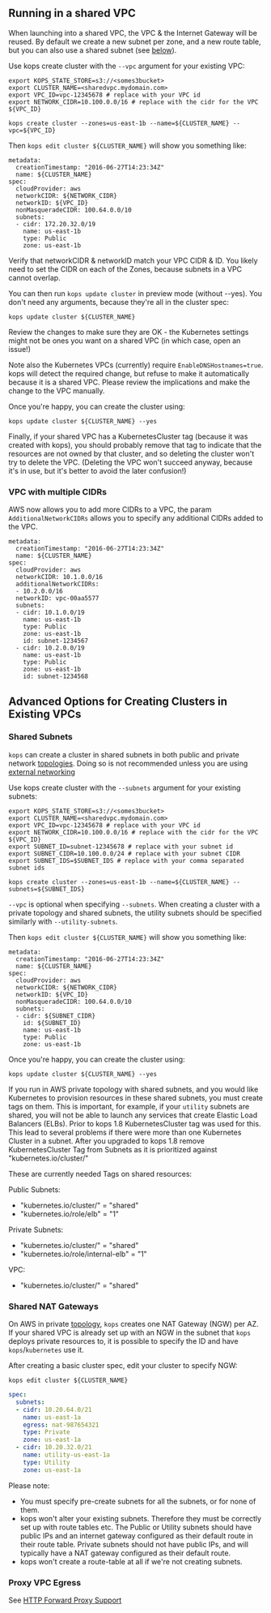 ## Running in a shared VPC

When launching into a shared VPC, the VPC & the Internet Gateway will be reused. By default we create a new subnet per zone,
and a new route table, but you can also use a shared subnet (see [below](#shared-subnets)).

Use kops create cluster with the `--vpc` argument for your existing VPC:


```
export KOPS_STATE_STORE=s3://<somes3bucket>
export CLUSTER_NAME=<sharedvpc.mydomain.com>
export VPC_ID=vpc-12345678 # replace with your VPC id
export NETWORK_CIDR=10.100.0.0/16 # replace with the cidr for the VPC ${VPC_ID}

kops create cluster --zones=us-east-1b --name=${CLUSTER_NAME} --vpc=${VPC_ID}
```

Then `kops edit cluster ${CLUSTER_NAME}` will show you something like:

```
metadata:
  creationTimestamp: "2016-06-27T14:23:34Z"
  name: ${CLUSTER_NAME}
spec:
  cloudProvider: aws
  networkCIDR: ${NETWORK_CIDR}
  networkID: ${VPC_ID}
  nonMasqueradeCIDR: 100.64.0.0/10
  subnets:
  - cidr: 172.20.32.0/19
    name: us-east-1b
    type: Public
    zone: us-east-1b
```


Verify that networkCIDR & networkID match your VPC CIDR & ID.  You likely need to set the CIDR on each of the Zones,
because subnets in a VPC cannot overlap.

You can then run `kops update cluster` in preview mode (without --yes).  You don't need any arguments,
because they're all in the cluster spec:

```
kops update cluster ${CLUSTER_NAME}
```

Review the changes to make sure they are OK -  the Kubernetes settings might not be ones you want on a shared VPC (in which case,
open an issue!)

Note also the Kubernetes VPCs (currently) require `EnableDNSHostnames=true`.  kops will detect the required change,
 but refuse to make it automatically because it is a shared VPC.  Please review the implications and make the change
 to the VPC manually.

Once you're happy, you can create the cluster using:

```
kops update cluster ${CLUSTER_NAME} --yes
```


Finally, if your shared VPC has a KubernetesCluster tag (because it was created with kops), you should
probably remove that tag to indicate that the resources are not owned by that cluster, and so
deleting the cluster won't try to delete the VPC.  (Deleting the VPC won't succeed anyway, because it's in use,
but it's better to avoid the later confusion!)


### VPC with multiple CIDRs

AWS now allows you to add more CIDRs to a VPC, the param `AdditionalNetworkCIDRs` allows you to specify any additional CIDRs added to the VPC.

```
metadata:
  creationTimestamp: "2016-06-27T14:23:34Z"
  name: ${CLUSTER_NAME}
spec:
  cloudProvider: aws
  networkCIDR: 10.1.0.0/16
  additionalNetworkCIDRs:
  - 10.2.0.0/16
  networkID: vpc-00aa5577
  subnets:
  - cidr: 10.1.0.0/19
    name: us-east-1b
    type: Public
    zone: us-east-1b
    id: subnet-1234567
  - cidr: 10.2.0.0/19
    name: us-east-1b
    type: Public
    zone: us-east-1b
    id: subnet-1234568
```



## Advanced Options for Creating Clusters in Existing VPCs

### Shared Subnets

`kops` can create a cluster in shared subnets in both public and private network [topologies](topology.md). Doing so is not recommended unless you are using [external networking](networking.md#supported-cni-networking)

Use kops create cluster with the `--subnets` argument for your existing subnets:

```
export KOPS_STATE_STORE=s3://<somes3bucket>
export CLUSTER_NAME=<sharedvpc.mydomain.com>
export VPC_ID=vpc-12345678 # replace with your VPC id
export NETWORK_CIDR=10.100.0.0/16 # replace with the cidr for the VPC ${VPC_ID}
export SUBNET_ID=subnet-12345678 # replace with your subnet id
export SUBNET_CIDR=10.100.0.0/24 # replace with your subnet CIDR
export SUBNET_IDS=$SUBNET_IDS # replace with your comma separated subnet ids

kops create cluster --zones=us-east-1b --name=${CLUSTER_NAME} --subnets=${SUBNET_IDS}
```

`--vpc` is optional when specifying `--subnets`. When creating a cluster with a private topology and shared subnets, the utility subnets should be specified similarly with `--utility-subnets`.

Then `kops edit cluster ${CLUSTER_NAME}` will show you something like:

```
metadata:
  creationTimestamp: "2016-06-27T14:23:34Z"
  name: ${CLUSTER_NAME}
spec:
  cloudProvider: aws
  networkCIDR: ${NETWORK_CIDR}
  networkID: ${VPC_ID}
  nonMasqueradeCIDR: 100.64.0.0/10
  subnets:
  - cidr: ${SUBNET_CIDR}
    id: ${SUBNET_ID}
    name: us-east-1b
    type: Public
    zone: us-east-1b
```

Once you're happy, you can create the cluster using:

```
kops update cluster ${CLUSTER_NAME} --yes
```

If you run in AWS private topology with shared subnets, and you would like Kubernetes to provision resources in these shared subnets, you must create tags on them.
This is important, for example, if your `utility` subnets are shared, you will not be able to launch any services that create Elastic Load Balancers (ELBs).
Prior to kops 1.8 KubernetesCluster tag was used for this. This lead to several problems if there were more than one Kubernetes Cluster in a subnet.
After you upgraded to kops 1.8 remove KubernetesCluster Tag from Subnets as it is prioritized against "kubernetes.io/cluster/<clustername>"

These are currently needed Tags on shared resources:

Public Subnets:
- "kubernetes.io/cluster/<cluster-name>" = "shared"
- "kubernetes.io/role/elb" = "1"

Private Subnets:
- "kubernetes.io/cluster/<cluster-name>" = "shared"
- "kubernetes.io/role/internal-elb"         = "1"

VPC:
- "kubernetes.io/cluster/<cluster-name>" = "shared"


### Shared NAT Gateways

On AWS in private [topology](topology.md), `kops` creates one NAT Gateway (NGW) per AZ. If your shared VPC is already set up with an NGW in the subnet that `kops` deploys private resources to, it is possible to specify the ID and have `kops`/`kubernetes` use it.

After creating a basic cluster spec, edit your cluster to specify NGW:

`kops edit cluster ${CLUSTER_NAME}`

```yaml
spec:
  subnets:
  - cidr: 10.20.64.0/21
    name: us-east-1a
    egress: nat-987654321
    type: Private
    zone: us-east-1a
  - cidr: 10.20.32.0/21
    name: utility-us-east-1a
    type: Utility
    zone: us-east-1a
```

Please note:

* You must specify pre-create subnets for all the subnets, or for none of them.
* kops won't alter your existing subnets.  Therefore they must be correctly set up with route tables etc.  The
  Public or Utility subnets should have public IPs and an internet gateway configured as their default route
  in their route table.  Private subnets should not have public IPs, and will typically have a NAT gateway
  configured as their default route.
* kops won't create a route-table at all if we're not creating subnets.

### Proxy VPC Egress

See [HTTP Forward Proxy Support](http_proxy.md)
